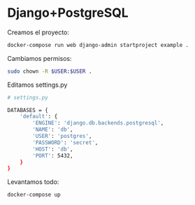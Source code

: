 # Django+PostgreSQL

Creamos el proyecto:
```sh
docker-compose run web django-admin startproject example .
```

Cambiamos permisos:
```sh
sudo chown -R $USER:$USER .
```

Editamos settings.py
```sh
# settings.py

DATABASES = {
    'default': {
        'ENGINE': 'django.db.backends.postgresql',
        'NAME': 'db',
        'USER': 'postgres',
        'PASSWORD': 'secret',
        'HOST': 'db',
        'PORT': 5432,
    }
}
```

Levantamos todo:
```sh
docker-compose up
```
